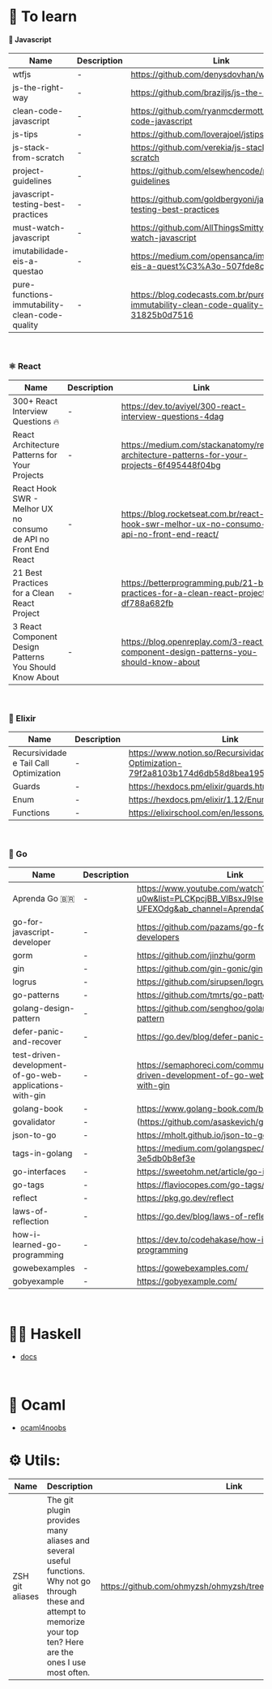 # 🧠 To learn

#### 💛 Javascript

| Name | Description | Link |
| ---- | ----------- | ------ |
| wtfjs | - | https://github.com/denysdovhan/wtfjs
| js-the-right-way | - | https://github.com/braziljs/js-the-right-way
| clean-code-javascript | - | https://github.com/ryanmcdermott/clean-code-javascript
| js-tips | - | https://github.com/loverajoel/jstips
| js-stack-from-scratch | - | https://github.com/verekia/js-stack-from-scratch
| project-guidelines | - | https://github.com/elsewhencode/project-guidelines
| javascript-testing-best-practices | - | https://github.com/goldbergyoni/javascript-testing-best-practices
| must-watch-javascript | - | https://github.com/AllThingsSmitty/must-watch-javascript
| imutabilidade-eis-a-questao | - | https://medium.com/opensanca/imutabilidade-eis-a-quest%C3%A3o-507fde8c6686
| pure-functions-immutability-clean-code-quality | - | https://blog.codecasts.com.br/pure-finctions-immutability-clean-code-quality-31825b0d7516

<br />

### ⚛ React
| Name | Description | Link |
| ---- | ----------- | ------ |
| 300+ React Interview Questions 🔥 | - | https://dev.to/aviyel/300-react-interview-questions-4dag
| React Architecture Patterns for Your Projects | - | https://medium.com/stackanatomy/react-architecture-patterns-for-your-projects-6f495448f04bg
| React Hook SWR - Melhor UX no consumo de API no Front End React | - | https://blog.rocketseat.com.br/react-hook-swr-melhor-ux-no-consumo-de-api-no-front-end-react/
| 21 Best Practices for a Clean React Project | - | https://betterprogramming.pub/21-best-practices-for-a-clean-react-project-df788a682fb
| 3 React Component Design Patterns You Should Know About | - | https://blog.openreplay.com/3-react-component-design-patterns-you-should-know-about

<br />

### 🍹 Elixir 
| Name | Description | Link |
| ---- | ----------- | ------ |
| Recursividade e Tail Call Optimization | - | https://www.notion.so/Recursividade-e-Tail-Call-Optimization-79f2a8103b174d6db58d8bea19546c0d
| Guards | - | https://hexdocs.pm/elixir/guards.html
| Enum | - | https://hexdocs.pm/elixir/1.12/Enum.html
| Functions | - | https://elixirschool.com/en/lessons/basics/functions/

<br />

### 🦔 Go 
| Name | Description | Link |
| ---- | ----------- | ------ |
| Aprenda Go 🇧🇷 | - | https://www.youtube.com/watch?v=WiGU_ZB-u0w&list=PLCKpcjBB_VlBsxJ9IseNxFllf-UFEXOdg&ab_channel=AprendaGo
| go-for-javascript-developer | - | https://github.com/pazams/go-for-javascript-developers
| gorm | - | https://github.com/jinzhu/gorm
| gin | - | https://github.com/gin-gonic/gin
| logrus | - | https://github.com/sirupsen/logrus
| go-patterns | - | https://github.com/tmrts/go-patterns
| golang-design-pattern | - | https://github.com/senghoo/golang-design-pattern
| defer-panic-and-recover | - | https://go.dev/blog/defer-panic-and-recover
| test-driven-development-of-go-web-applications-with-gin | - | https://semaphoreci.com/community/tutorials/test-driven-development-of-go-web-applications-with-gin
| golang-book | - | https://www.golang-book.com/books/intro/10
| govalidator | - | (https://github.com/asaskevich/govalidator
| json-to-go | - | https://mholt.github.io/json-to-go/
| tags-in-golang | - | https://medium.com/golangspec/tags-in-golang-3e5db0b8ef3e
| go-interfaces | - | https://sweetohm.net/article/go-interfaces.en.html
| go-tags | - | https://flaviocopes.com/go-tags/
| reflect | - | https://pkg.go.dev/reflect
| laws-of-reflection | - | https://go.dev/blog/laws-of-reflection
| how-i-learned-go-programming | - | https://dev.to/codehakase/how-i-learned-go-programming
| gowebexamples | - | https://gowebexamples.com/
| gobyexample | - | https://gobyexample.com/



<br/>

# 👨‍💻 Haskell 
- [docs](https://www.haskell.org/documentation/)

<br/>

# 🐫 Ocaml
- [ocaml4noobs](https://github.com/Camilotk/ocaml4noobs)



# ⚙️ Utils:
| Name | Description | Link |
| ---- | ----------- | ------ |
| ZSH git aliases | The git plugin provides many aliases and several useful functions. Why not go through these and attempt to memorize your top ten? Here are the ones I use most often. | https://github.com/ohmyzsh/ohmyzsh/tree/master/plugins/git#aliases 
